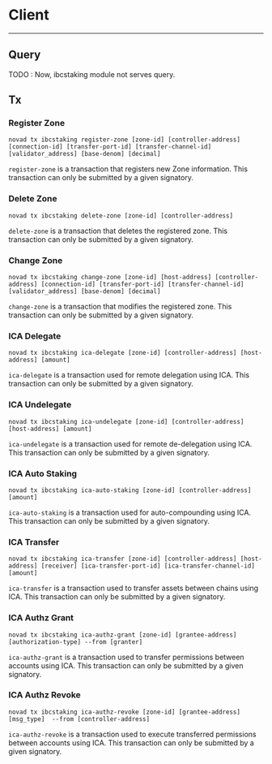 # Client

---

## Query

TODO : Now, ibcstaking module not serves query.

## Tx

### Register Zone
```shell
novad tx ibcstaking register-zone [zone-id] [controller-address] [connection-id] [transfer-port-id] [transfer-channel-id] [validator_address] [base-denom] [decimal]
```

`register-zone` is a transaction that registers new Zone information. This transaction can only be submitted by a given signatory.

### Delete Zone
```shell
novad tx ibcstaking delete-zone [zone-id] [controller-address]
```

`delete-zone` is a transaction that deletes the registered zone. This transaction can only be submitted by a given signatory.

### Change Zone
```shell
novad tx ibcstaking change-zone [zone-id] [host-address] [controller-address] [connection-id] [transfer-port-id] [transfer-channel-id] [validator_address] [base-denom] [decimal]
```

`change-zone` is a transaction that modifies the registered zone. This transaction can only be submitted by a given signatory.

### ICA Delegate
```shell
novad tx ibcstaking ica-delegate [zone-id] [controller-address] [host-address] [amount]
```

`ica-delegate` is a transaction used for remote delegation using ICA. This transaction can only be submitted by a given signatory.

### ICA Undelegate
```shell
novad tx ibcstaking ica-undelegate [zone-id] [controller-address] [host-address] [amount]
```

`ica-undelegate` is a transaction used for remote de-delegation using ICA. This transaction can only be submitted by a given signatory.

### ICA Auto Staking
```shell
novad tx ibcstaking ica-auto-staking [zone-id] [controller-address] [amount]
```

`ica-auto-staking` is a transaction used for auto-compounding using ICA. This transaction can only be submitted by a given signatory.

### ICA Transfer
```shell
novad tx ibcstaking ica-transfer [zone-id] [controller-address] [host-address] [receiver] [ica-transfer-port-id] [ica-transfer-channel-id] [amount]
```

`ica-transfer` is a transaction used to transfer assets between chains using ICA. This transaction can only be submitted by a given signatory.

### ICA Authz Grant
```shell
novad tx ibcstaking ica-authz-grant [zone-id] [grantee-address] [authorization-type] --from [granter]
```

`ica-authz-grant` is a transaction used to transfer permissions between accounts using ICA. This transaction can only be submitted by a given signatory.

### ICA Authz Revoke
```shell
novad tx ibcstaking ica-authz-revoke [zone-id] [grantee-address] [msg_type]  --from [controller-address]
```

`ica-authz-revoke` is a transaction used to execute transferred permissions between accounts using ICA. This transaction can only be submitted by a given signatory.